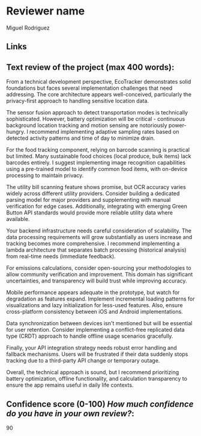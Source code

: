 # Reviewer name
Miguel Rodriguez

## Links

## Text review of the project (max 400 words):
From a technical development perspective, EcoTracker demonstrates solid foundations but faces several implementation challenges that need addressing. The core architecture appears well-conceived, particularly the privacy-first approach to handling sensitive location data.

The sensor fusion approach to detect transportation modes is technically sophisticated. However, battery optimization will be critical - continuous background location tracking and motion sensing are notoriously power-hungry. I recommend implementing adaptive sampling rates based on detected activity patterns and time of day to minimize drain.

For the food tracking component, relying on barcode scanning is practical but limited. Many sustainable food choices (local produce, bulk items) lack barcodes entirely. I suggest implementing image recognition capabilities using a pre-trained model to identify common food items, with on-device processing to maintain privacy.

The utility bill scanning feature shows promise, but OCR accuracy varies widely across different utility providers. Consider building a dedicated parsing model for major providers and supplementing with manual verification for edge cases. Additionally, integrating with emerging Green Button API standards would provide more reliable utility data where available.

Your backend infrastructure needs careful consideration of scalability. The data processing requirements will grow substantially as users increase and tracking becomes more comprehensive. I recommend implementing a lambda architecture that separates batch processing (historical analysis) from real-time needs (immediate feedback).

For emissions calculations, consider open-sourcing your methodologies to allow community verification and improvement. This domain has significant uncertainties, and transparency will build trust while improving accuracy.

Mobile performance appears adequate in the prototype, but watch for degradation as features expand. Implement incremental loading patterns for visualizations and lazy initialization for less-used features. Also, ensure cross-platform consistency between iOS and Android implementations.

Data synchronization between devices isn't mentioned but will be essential for user retention. Consider implementing a conflict-free replicated data type (CRDT) approach to handle offline usage scenarios gracefully.

Finally, your API integration strategy needs robust error handling and fallback mechanisms. Users will be frustrated if their data suddenly stops tracking due to a third-party API change or temporary outage.

Overall, the technical approach is sound, but I recommend prioritizing battery optimization, offline functionality, and calculation transparency to ensure the app remains useful in daily life contexts.

## Confidence score (0-100) _How much confidence do you have in your own review?_:
90

